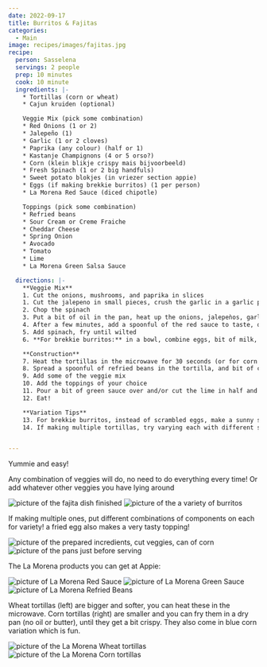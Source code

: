 ```yaml
---
date: 2022-09-17
title: Burritos & Fajitas
categories:
  - Main
image: recipes/images/fajitas.jpg
recipe:
  person: Sasselena
  servings: 2 people
  prep: 10 minutes
  cook: 10 minute
  ingredients: |-
    * Tortillas (corn or wheat)
    * Cajun kruiden (optional)

    Veggie Mix (pick some combination)
    * Red Onions (1 or 2)
    * Jalepeño (1)
    * Garlic (1 or 2 cloves)
    * Paprika (any colour) (half or 1)
    * Kastanje Champignons (4 or 5 orso?)
    * Corn (klein blikje crispy mais bijvoorbeeld)
    * Fresh Spinach (1 or 2 big handfuls)
    * Sweet potato blokjes (in vriezer section appie)
    * Eggs (if making brekkie burritos) (1 per person)
    * La Morena Red Sauce (diced chipotle)

    Toppings (pick some combination)
    * Refried beans
    * Sour Cream or Creme Fraiche
    * Cheddar Cheese
    * Spring Onion
    * Avocado
    * Tomato
    * Lime
    * La Morena Green Salsa Sauce

  directions: |-
    **Veggie Mix**
    1. Cut the onions, mushrooms, and paprika in slices
    1. Cut the jalepeno in small pieces, crush the garlic in a garlic press
    2. Chop the spinach
    3. Put a bit of oil in the pan, heat up the onions, jalepeǹos, garlic, mushrooms and paprika, sweet potato, corn on medium heat
    4. After a few minutes, add a spoonful of the red sauce to taste, optionally a bit of cajun kruiden, and fry
    5. Add spinach, fry until wilted
    6. **For brekkie burritos:** in a bowl, combine eggs, bit of milk, bit of red sauce, mix together, add to the pan with veggies and fry up like scrambled eggs

    **Construction**
    7. Heat the tortillas in the microwave for 30 seconds (or for corn tortillas in the pan without oil or butter until a bit crispy)
    8. Spread a spoonful of refried beans in the tortilla, and bit of creme fraiche/sour cream
    9. Add some of the veggie mix
    10. Add the toppings of your choice
    11. Pour a bit of green sauce over and/or cut the lime in half and squeeze some fresh lime juice over
    12. Eat!

    **Variation Tips**
    13. For brekkie burritos, instead of scrambled eggs, make a sunny side up egg in a separate pan and put on your burrito last
    14. If making multiple tortillas, try varying each with different set of toppings and veggies


---
```


Yummie and easy!

Any combination of veggies will do, no need to do everything every time! Or add whatever other veggies you have lying around

![picture of the fajita dish finished]({{site.baseurl}}/recipes/images/fajitas.jpg)
![picture of the a variety of burritos]({{site.baseurl}}/recipes/images/buritos-variation.jpg)


If making multiple ones, put different combinations of components on each for variety! a fried egg also makes a very tasty topping!

![picture of the prepared incredients, cut veggies, can of corn]({{site.baseurl}}/recipes/images/burritos-prep.jpg)
![picture of the pans just before serving]({{site.baseurl}}/recipes/images/burritos-pans.jpg)


The La Morena products you can get at Appie:


![picture of La Morena Red Sauce]({{site.baseurl}}/recipes/images/redsauce.jpeg)
![picture of La Morena Green Sauce]({{site.baseurl}}/recipes/images/greensauce.jpeg)
![picture of La Morena Refried Beans]({{site.baseurl}}/recipes/images/refriedbeans.jpeg)

Wheat tortillas (left) are bigger and softer, you can heat these in the microwave. Corn tortillas (right) are smaller and you can fry them in a dry pan (no oil or butter), until they get a bit crispy. They also come in blue corn variation which is fun.

![picture of the La Morena Wheat tortillas]({{site.baseurl}}/recipes/images/wheat-tortillas.jpeg)
![picture of the La Morena Corn tortillas]({{site.baseurl}}/recipes/images/corn-tortillas.jpeg)


